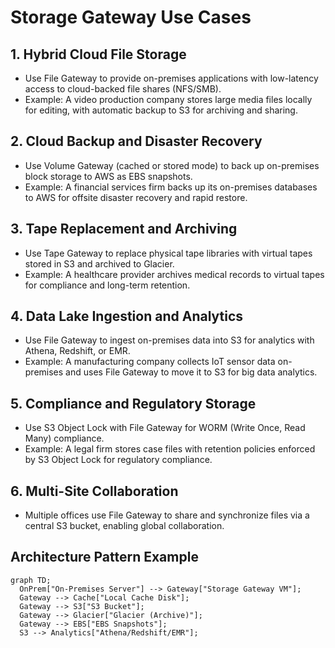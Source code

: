 # Storage Gateway Use Cases

## 1. Hybrid Cloud File Storage
- Use File Gateway to provide on-premises applications with low-latency access to cloud-backed file shares (NFS/SMB).
- Example: A video production company stores large media files locally for editing, with automatic backup to S3 for archiving and sharing.

## 2. Cloud Backup and Disaster Recovery
- Use Volume Gateway (cached or stored mode) to back up on-premises block storage to AWS as EBS snapshots.
- Example: A financial services firm backs up its on-premises databases to AWS for offsite disaster recovery and rapid restore.

## 3. Tape Replacement and Archiving
- Use Tape Gateway to replace physical tape libraries with virtual tapes stored in S3 and archived to Glacier.
- Example: A healthcare provider archives medical records to virtual tapes for compliance and long-term retention.

## 4. Data Lake Ingestion and Analytics
- Use File Gateway to ingest on-premises data into S3 for analytics with Athena, Redshift, or EMR.
- Example: A manufacturing company collects IoT sensor data on-premises and uses File Gateway to move it to S3 for big data analytics.

## 5. Compliance and Regulatory Storage
- Use S3 Object Lock with File Gateway for WORM (Write Once, Read Many) compliance.
- Example: A legal firm stores case files with retention policies enforced by S3 Object Lock for regulatory compliance.

## 6. Multi-Site Collaboration
- Multiple offices use File Gateway to share and synchronize files via a central S3 bucket, enabling global collaboration.

## Architecture Pattern Example
```mermaid
graph TD;
  OnPrem["On-Premises Server"] --> Gateway["Storage Gateway VM"];
  Gateway --> Cache["Local Cache Disk"];
  Gateway --> S3["S3 Bucket"];
  Gateway --> Glacier["Glacier (Archive)"];
  Gateway --> EBS["EBS Snapshots"];
  S3 --> Analytics["Athena/Redshift/EMR"];
```
